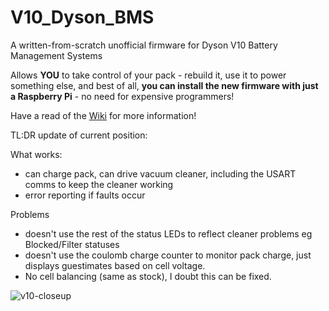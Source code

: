 # V10_Dyson_BMS

A written-from-scratch unofficial firmware for Dyson V10 Battery Management Systems

Allows __YOU__ to take control of your pack - rebuild it, use it to power something else, and best of all, __you can install the new firmware with just a Raspberry Pi__ - no need for expensive programmers!


Have a read of the [Wiki](https://github.com/davidmpye/V10_Dyson_BMS/wiki) for more information!

TL:DR update of current position:

What works:

- can charge pack, can drive vacuum cleaner, including the USART comms to keep the cleaner working
- error reporting if faults occur

Problems
- doesn't use the rest of the status LEDs to reflect cleaner problems eg Blocked/Filter statuses
- doesn't use the coulomb charge counter to monitor pack charge, just displays guestimates based on cell voltage.
- No cell balancing (same as stock), I doubt this can be fixed.

![v10-closeup](https://github.com/davidmpye/V10_Dyson_BMS/assets/2261985/9c3c997c-1c46-4f77-aa3a-e4a8f9b940f4)



